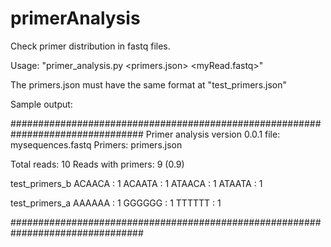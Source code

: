 # primerAnalysis

Check primer distribution in fastq files.

Usage:
	"primer_analysis.py <primers.json> <myRead.fastq>"

The primers.json must have the same format at "test_primers.json"


Sample output:

################################################################################
Primer analysis version 0.0.1
	file: mysequences.fastq
	Primers: primers.json

Total reads: 10
Reads with primers: 9 (0.9)

test_primers_b
	ACAACA : 1
	ACAATA : 1
	ATAACA : 1
	ATAATA : 1

test_primers_a
	AAAAAA : 1
	GGGGGG : 1
	TTTTTT : 1

################################################################################